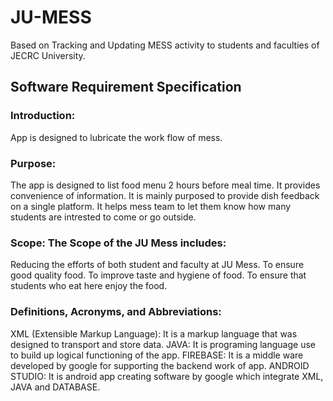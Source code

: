 # JU-MESS
Based on Tracking and Updating MESS activity to students and faculties of JECRC University.
## Software Requirement Specification

### Introduction:
App is designed to lubricate the work flow of mess. 


### Purpose: 
The app is designed to list food menu 2 hours before meal time.
It provides convenience of information.
It is mainly purposed to provide dish feedback on a single platform.
It helps mess team to let them know how many students are intrested to come or go outside.


### Scope: The Scope of the JU Mess includes: 
Reducing the efforts of both student and faculty at JU Mess.
To ensure good quality food.
To improve taste and hygiene of food.
To ensure that students who eat here enjoy the food.

### Definitions, Acronyms, and Abbreviations:
XML (Extensible Markup Language): It is a markup language that was designed to transport and store data.
JAVA: It is programing language use to build up logical functioning of the app.
FIREBASE: It is a middle ware developed by google for supporting the backend work of app.
ANDROID STUDIO: It is android app creating software by google which integrate XML, JAVA and DATABASE.


